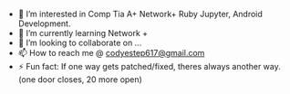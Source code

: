 - 👀 I’m interested in Comp Tia A+ Network+ Ruby Jupyter, Android Development.
- 🌱 I’m currently learning Network + 
- 💞️ I’m looking to collaborate on ...
- 📫 How to reach me @ codyestep617@gmail.com
- ⚡ Fun fact: If one way gets patched/fixed, theres always another way. 
(one door closes, 20 more open) 

<!---
ThreeFatKids/ThreeFatKids is a ✨ special ✨ repository because its `README.md` (this file) appears on your GitHub profile.
You can click the Preview link to take a look at your changes.
--->
